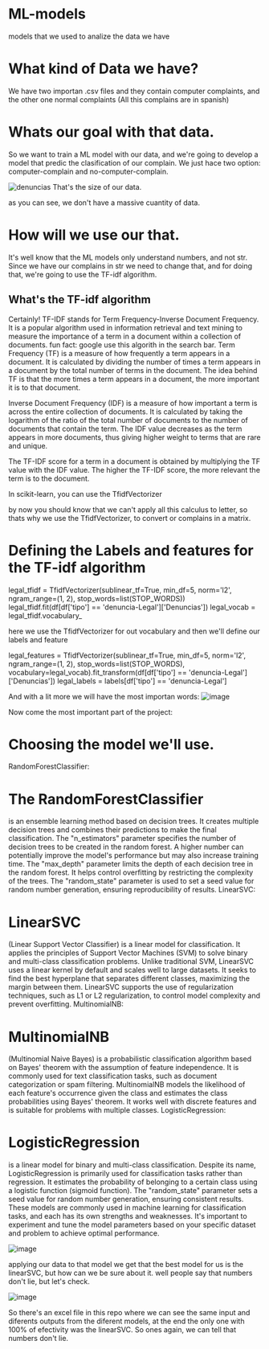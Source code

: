 # ML-models
models that we used to analize the data we have

# What kind of Data we have?

We have two importan .csv files and they contain computer complaints, and the other one normal complaints (All this complains are in spanish)


# Whats our goal with that data.

So we want to train a ML model with our data, and we're going to develop a model that predic the clasification of our complain.
We just hace two option: computer-complain and no-computer-complain.
 
![denuncias](https://github.com/nicolasvargaszz/ML-models/assets/65906810/1748a023-1a53-4fce-88d6-2a0f05dbaef0)
That's the size of our data.

as you can see, we don't have a massive cuantity of data.

# How will we use our that.

It's well know that the ML models only understand numbers, and not str.
Since we have our complains in str we need to change that, and for doing that, we're going to use the TF-idf algorithm.

## What's the TF-idf algorithm 
Certainly! TF-IDF stands for Term Frequency-Inverse Document Frequency. It is a popular algorithm used in information retrieval and text mining to measure the importance of a term in a document within a collection of documents.
fun fact: google use this algorith in the search bar.
Term Frequency (TF) is a measure of how frequently a term appears in a document. It is calculated by dividing the number of times a term appears in a document by the total number of terms in the document. The idea behind TF is that the more times a term appears in a document, the more important it is to that document.

Inverse Document Frequency (IDF) is a measure of how important a term is across the entire collection of documents. It is calculated by taking the logarithm of the ratio of the total number of documents to the number of documents that contain the term. The IDF value decreases as the term appears in more documents, thus giving higher weight to terms that are rare and unique.

The TF-IDF score for a term in a document is obtained by multiplying the TF value with the IDF value. The higher the TF-IDF score, the more relevant the term is to the document.

In scikit-learn, you can use the TfidfVectorizer

by now you should know that we can't apply all this calculus to letter, so thats why we use the TfidfVectorizer, to convert or complains in a matrix.

# Defining the Labels and features for the TF-idf algorithm 

legal_tfidf = TfidfVectorizer(sublinear_tf=True, min_df=5, norm='l2', ngram_range=(1, 2), stop_words=list(STOP_WORDS))
legal_tfidf.fit(df[df['tipo'] == 'denuncia-Legal']['Denuncias'])
legal_vocab = legal_tfidf.vocabulary_

here we use the TfidfVectorizer for out vocabulary and then we'll define our labels and feature

legal_features = TfidfVectorizer(sublinear_tf=True, min_df=5, norm='l2', ngram_range=(1, 2), stop_words=list(STOP_WORDS), vocabulary=legal_vocab).fit_transform(df[df['tipo'] == 'denuncia-Legal']['Denuncias'])
legal_labels = labels[df['tipo'] == 'denuncia-Legal']

And with a lit more we will have the most importan words: 
![image](https://github.com/nicolasvargaszz/ML-models/assets/65906810/104b7019-d11f-46ae-8e87-5648ea3c86c4)


Now come the most important part of the project:

# Choosing the model we'll use.

RandomForestClassifier:

# The RandomForestClassifier 
is an ensemble learning method based on decision trees. It creates multiple decision trees and combines their predictions to make the final classification.
The "n_estimators" parameter specifies the number of decision trees to be created in the random forest. A higher number can potentially improve the model's performance but may also increase training time.
The "max_depth" parameter limits the depth of each decision tree in the random forest. It helps control overfitting by restricting the complexity of the trees.
The "random_state" parameter is used to set a seed value for random number generation, ensuring reproducibility of results.
LinearSVC:

# LinearSVC
(Linear Support Vector Classifier) is a linear model for classification. It applies the principles of Support Vector Machines (SVM) to solve binary and multi-class classification problems.
Unlike traditional SVM, LinearSVC uses a linear kernel by default and scales well to large datasets.
It seeks to find the best hyperplane that separates different classes, maximizing the margin between them.
LinearSVC supports the use of regularization techniques, such as L1 or L2 regularization, to control model complexity and prevent overfitting.
MultinomialNB:

# MultinomialNB
(Multinomial Naive Bayes) is a probabilistic classification algorithm based on Bayes' theorem with the assumption of feature independence.
It is commonly used for text classification tasks, such as document categorization or spam filtering.
MultinomialNB models the likelihood of each feature's occurrence given the class and estimates the class probabilities using Bayes' theorem.
It works well with discrete features and is suitable for problems with multiple classes.
LogisticRegression:

# LogisticRegression
is a linear model for binary and multi-class classification.
Despite its name, LogisticRegression is primarily used for classification tasks rather than regression.
It estimates the probability of belonging to a certain class using a logistic function (sigmoid function).
The "random_state" parameter sets a seed value for random number generation, ensuring consistent results.
These models are commonly used in machine learning for classification tasks, and each has its own strengths and weaknesses. It's important to experiment and tune the model parameters based on your specific dataset and problem to achieve optimal performance.

![image](https://github.com/nicolasvargaszz/ML-models/assets/65906810/8a3b087e-acdf-4e64-b6f3-ef9d9a1fdede)

applying our data to that model we get that the best model for us is the linearSVC, but how can we be sure about it.
well people say that numbers don't lie, but let's check.

![image](https://github.com/nicolasvargaszz/ML-models/assets/65906810/d1507b7c-1f6b-46d5-91eb-00cd4b5c3b55)

So there's an excel file in this repo where we can see the same input and diferents outputs from the diferent models, at the end the only one with 100% of efectivity was the linearSVC.
So ones again, we can tell that numbers don't lie.

